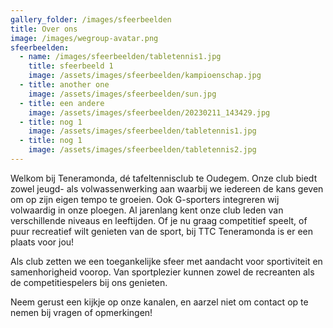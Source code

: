 ```yaml
---
gallery_folder: /images/sfeerbeelden
title: Over ons
image: /images/wegroup-avatar.png
sfeerbeelden:
  - name: /images/sfeerbeelden/tabletennis1.jpg
    title: sfeerbeeld 1
    image: /assets/images/sfeerbeelden/kampioenschap.jpg
  - title: another one
    image: /assets/images/sfeerbeelden/sun.jpg
  - title: een andere
    image: /assets/images/sfeerbeelden/20230211_143429.jpg
  - title: nog 1
    image: /assets/images/sfeerbeelden/tabletennis1.jpg
  - title: nog 1
    image: /assets/images/sfeerbeelden/tabletennis2.jpg
---
```

Welkom bij Teneramonda, dé tafeltennisclub te Oudegem. Onze club biedt zowel jeugd- als volwassenwerking aan waarbij we iedereen de kans geven om op zijn eigen tempo te groeien. Ook G-sporters integreren wij volwaardig in onze ploegen. Al jarenlang kent onze club leden van verschillende niveaus en leeftijden. Of je nu graag competitief speelt, of puur recreatief wilt genieten van de sport, bij TTC Teneramonda is er een plaats voor jou!

Als club zetten we een toegankelijke sfeer met aandacht voor sportiviteit en samenhorigheid voorop. Van sportplezier kunnen zowel de recreanten als de competitiespelers bij ons genieten.

Neem gerust een kijkje op onze kanalen, en aarzel niet om contact op te nemen bij vragen of opmerkingen!